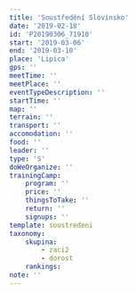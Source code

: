 ```yaml
---
title: 'Soustředění Slovinsko'
date: '2019-02-18'
id: 'P20190306_71910'
start: '2019-03-06'
end: '2019-03-10'
place: 'Lipica'
gps: ''
meetTime: ''
meetPlace: ''
eventTypeDescription: ''
startTime: ''
map: ''
terrain: ''
transport: ''
accomodation: ''
food: ''
leader: ''
type: 'S'
doWeOrganize: ''
trainingCamp:
    program: ''
    price: ''
    thingsToTake: ''
    return: ''
    signups: ''
template: soustredeni
taxonomy:
    skupina:
        - zaci2
        - dorost
    rankings:
note: ''
---
```



